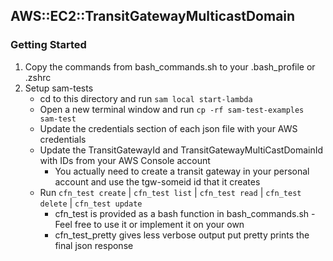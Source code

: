 ## AWS::EC2::TransitGatewayMulticastDomain

### Getting Started
1. Copy the commands from bash_commands.sh to your .bash_profile or .zshrc 
2. Setup sam-tests
    - cd to this directory and run `sam local start-lambda`
    - Open a new terminal window and run `cp -rf sam-test-examples sam-test`
    - Update the credentials section of each json file with your AWS credentials
    - Update the TransitGatewayId and TransitGatewayMultiCastDomainId with IDs from your AWS Console account
        - You actually need to create a transit gateway in your personal account and use the tgw-someid id that it creates
    - Run `cfn_test create` | `cfn_test list` | `cfn_test read` | `cfn_test delete` | `cfn_test update`
        - cfn_test is provided as a bash function in bash_commands.sh - Feel free to use it or implement it on your own
        - cfn_test_pretty gives less verbose output put pretty prints the final json response
         